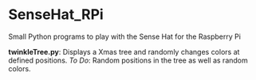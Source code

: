 # SenseHat_RPi

Small Python programs to play with the Sense Hat for the Raspberry Pi

**twinkleTree.py**: Displays a Xmas tree and randomly changes colors at defined positions.
_To Do_: Random positions in the tree as well as random colors.
